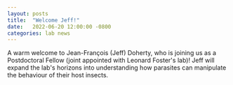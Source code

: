 ```yaml
---
layout: posts
title:  "Welcome Jeff!"
date:   2022-06-20 12:00:00 -0800
categories: lab news
---
```


A warm welcome to Jean-François (Jeff) Doherty, who is joining us as a Postdoctoral Fellow (joint appointed with Leonard Foster's lab)! Jeff will expand the lab's horizons into understanding how parasites can manipulate the behaviour of their host insects.
